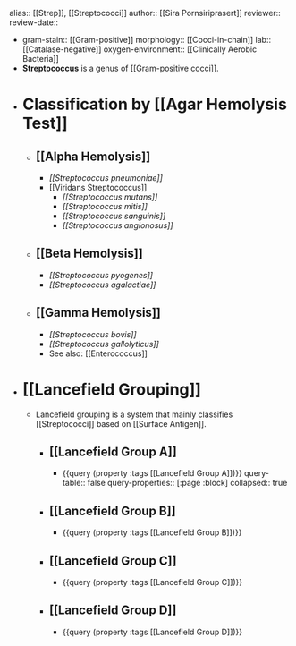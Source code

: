 alias:: [[Strep]], [[Streptococci]]
author:: [[Sira Pornsiriprasert]] 
reviewer::
review-date::

- gram-stain:: [[Gram-positive]] 
  morphology:: [[Cocci-in-chain]] 
  lab:: [[Catalase-negative]]
  oxygen-environment:: [[Clinically Aerobic Bacteria]]
- **Streptococcus** is a genus of [[Gram-positive cocci]].
- # Classification by [[Agar Hemolysis Test]]
	- ## [[Alpha Hemolysis]]
		- *[[Streptococcus pneumoniae]]*
		- [[Viridans Streptococcus]]
			- *[[Streptococcus mutans]]*
			- *[[Streptococcus mitis]]*
			- *[[Streptococcus sanguinis]]*
			- *[[Streptococcus angionosus]]*
	- ## [[Beta Hemolysis]]
		- *[[Streptococcus pyogenes]]*
		- *[[Streptococcus agalactiae]]*
	- ## [[Gamma Hemolysis]]
		- *[[Streptococcus bovis]]*
		- *[[Streptococcus gallolyticus]]*
		- See also: [[Enterococcus]]
- # [[Lancefield Grouping]]
	- Lancefield grouping is a system that mainly classifies [[Streptococci]] based on [[Surface Antigen]].
		- ## [[Lancefield Group A]]
			- {{query (property :tags [[Lancefield Group A]])}}
			  query-table:: false
			  query-properties:: [:page :block]
			  collapsed:: true
		- ## [[Lancefield Group B]]
			- {{query (property :tags [[Lancefield Group B]])}}
		- ## [[Lancefield Group C]]
			- {{query (property :tags [[Lancefield Group C]])}}
		- ## [[Lancefield Group D]]
			- {{query (property :tags [[Lancefield Group D]])}}